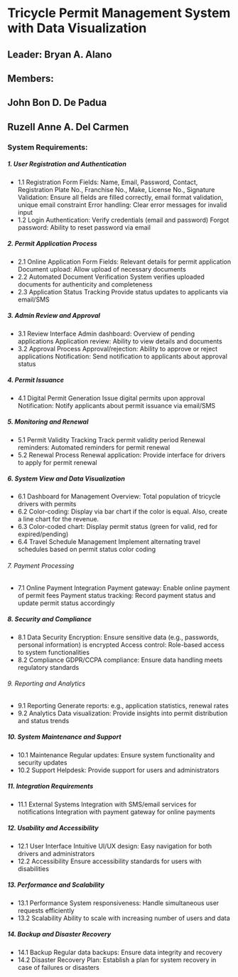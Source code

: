 # Tricycle Permit Management System with Data Visualization
## Leader: Bryan A. Alano
## Members:
  ## John Bon D. De Padua
  ## Ruzell Anne A. Del Carmen

### System Requirements:

##### 1. User Registration and Authentication
- 1.1 Registration Form
Fields: Name, Email, Password, Contact, Registration Plate No., Franchise No., Make, License No., Signature
Validation: Ensure all fields are filled correctly, email format validation, unique email constraint
Error handling: Clear error messages for invalid input
- 1.2 Login
Authentication: Verify credentials (email and password)
Forgot password: Ability to reset password via email
##### 2. Permit Application Process
- 2.1 Online Application Form
Fields: Relevant details for permit application
Document upload: Allow upload of necessary documents
- 2.2 Automated Document Verification
System verifies uploaded documents for authenticity and completeness
- 2.3 Application Status Tracking
Provide status updates to applicants via email/SMS
##### 3. Admin Review and Approval
- 3.1 Review Interface
Admin dashboard: Overview of pending applications
Application review: Ability to view details and documents
- 3.2 Approval Process
Approval/rejection: Ability to approve or reject applications
Notification: Send notification to applicants about approval status
##### 4. Permit Issuance
- 4.1 Digital Permit Generation
Issue digital permits upon approval
Notification: Notify applicants about permit issuance via email/SMS
##### 5. Monitoring and Renewal
- 5.1 Permit Validity Tracking
Track permit validity period
Renewal reminders: Automated reminders for permit renewal
- 5.2 Renewal Process
Renewal application: Provide interface for drivers to apply for permit renewal
##### 6. System View and Data Visualization
- 6.1 Dashboard for Management
Overview: Total population of tricycle drivers with permits
- 6.2 Color-coding: Display via bar chart if the color is equal. Also, create a line chart for the revenue.
- 6.3 Color-coded chart: Display permit status (green for valid, red for expired/pending)
- 6.4 Travel Schedule Management
Implement alternating travel schedules based on permit status color coding
###### 7. Payment Processing
- 7.1 Online Payment Integration
Payment gateway: Enable online payment of permit fees
Payment status tracking: Record payment status and update permit status accordingly
##### 8. Security and Compliance
- 8.1 Data Security
Encryption: Ensure sensitive data (e.g., passwords, personal information) is encrypted
Access control: Role-based access to system functionalities
- 8.2 Compliance
GDPR/CCPA compliance: Ensure data handling meets regulatory standards
###### 9. Reporting and Analytics
- 9.1 Reporting
Generate reports: e.g., application statistics, renewal rates
- 9.2 Analytics
Data visualization: Provide insights into permit distribution and status trends
##### 10. System Maintenance and Support
- 10.1 Maintenance
Regular updates: Ensure system functionality and security updates
- 10.2 Support
Helpdesk: Provide support for users and administrators
##### 11. Integration Requirements
- 11.1 External Systems
Integration with SMS/email services for notifications
Integration with payment gateway for online payments
##### 12. Usability and Accessibility
- 12.1 User Interface
Intuitive UI/UX design: Easy navigation for both drivers and administrators
- 12.2 Accessibility
Ensure accessibility standards for users with disabilities
##### 13. Performance and Scalability
- 13.1 Performance
System responsiveness: Handle simultaneous user requests efficiently
- 13.2 Scalability
Ability to scale with increasing number of users and data
##### 14. Backup and Disaster Recovery
- 14.1 Backup
Regular data backups: Ensure data integrity and recovery
- 14.2 Disaster Recovery
Plan: Establish a plan for system recovery in case of failures or disasters
